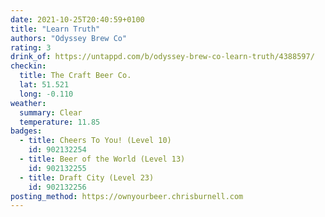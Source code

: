 ```yaml
---
date: 2021-10-25T20:40:59+0100
title: "Learn Truth"
authors: "Odyssey Brew Co"
rating: 3
drink_of: https://untappd.com/b/odyssey-brew-co-learn-truth/4388597/
checkin:
  title: The Craft Beer Co.
  lat: 51.521
  long: -0.110
weather:
  summary: Clear
  temperature: 11.85
badges:
  - title: Cheers To You! (Level 10)
    id: 902132254
  - title: Beer of the World (Level 13)
    id: 902132255
  - title: Draft City (Level 23)
    id: 902132256
posting_method: https://ownyourbeer.chrisburnell.com
---
```

